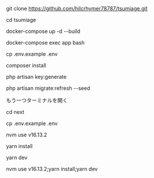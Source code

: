 git clone https://github.com/hilcrhymer78787/tsumiage.git

cd tsumiage

docker-compose up -d --build

docker-compose exec app bash

cp .env.example .env

composer install

php artisan key:generate

php artisan migrate:refresh --seed

もう一つターミナルを開く

cd next

cp .env.example .env

nvm use v16.13.2

yarn install

yarn dev

<!-- node v16.13.2 -->

nvm use v16.13.2;yarn install;yarn dev


<!-- 【TODO】 -->
<!-- TODO エラー詳細をdevのみに表示する -->
<!-- TODO トークンが有効期限切れです -->
<!-- TODO CreateTask -->